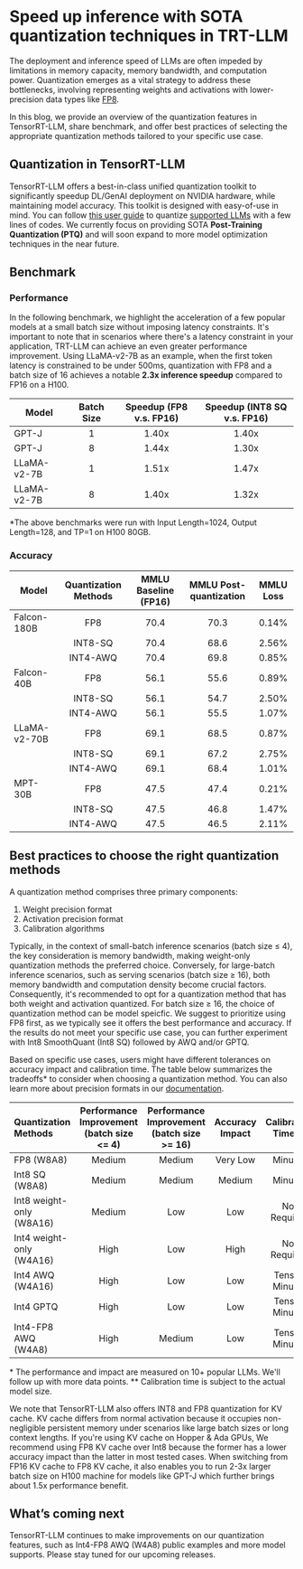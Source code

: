 # Speed up inference with SOTA quantization techniques in TRT-LLM

The deployment and inference speed of LLMs are often impeded by limitations in memory capacity, memory bandwidth, and computation power. Quantization emerges as a vital strategy to address these bottlenecks, involving representing weights and activations with lower-precision data types like [FP8](https://www.nvidia.com/en-us/on-demand/session/gtcspring23-s52166/).

In this blog, we provide an overview of the quantization features in TensorRT-LLM, share benchmark, and offer best practices of selecting the appropriate quantization methods tailored to your specific use case.

## Quantization in TensorRT-LLM
TensorRT-LLM offers a best-in-class unified quantization toolkit to significantly speedup DL/GenAI deployment on NVIDIA hardware, while maintaining model accuracy. This toolkit is designed with easy-of-use in mind. You can follow [this user guide](https://github.com/NVIDIA/TensorRT-LLM/tree/main/examples/quantization) to quantize [supported LLMs](https://nvidia.github.io/TensorRT-LLM/precision.html#support-matrix) with a few lines of codes. We currently focus on providing SOTA **Post-Training Quantization (PTQ)** and will soon expand to more model optimization techniques in the near future.

## Benchmark

### Performance
In the following benchmark, we highlight the acceleration of a few popular models at a small batch size without imposing latency constraints. It's important to note that in scenarios where there's a latency constraint in your application, TRT-LLM can achieve an even greater performance improvement. Using LLaMA-v2-7B as an example, when the first token latency is constrained to be under 500ms, quantization with FP8 and a batch size of 16 achieves a notable **2.3x inference speedup** compared to FP16 on a H100.

| Model       | Batch Size |  Speedup (FP8 v.s. FP16) | Speedup (INT8 SQ v.s. FP16) |
|-------------|:----------:|:------------------------:|:---------------------------:|
| GPT-J       |      1     |  1.40x  | 1.40x  |
| GPT-J       |      8     |  1.44x  | 1.30x  |
| LLaMA-v2-7B |      1     |  1.51x  | 1.47x  |
| LLaMA-v2-7B |      8     |  1.40x  | 1.32x  |

*The above benchmarks were run with Input Length=1024, Output Length=128, and TP=1 on H100 80GB.

### Accuracy

| Model        | Quantization Methods | MMLU Baseline (FP16) | MMLU Post-quantization |   MMLU Loss   |
|--------------|:--------------------:|:--------------------:|:----------------------:|:-------------:|
| Falcon-180B  |          FP8         |         70.4         |          70.3          |     0.14%     |
|              |        INT8-SQ       |         70.4         |          68.6          |     2.56%     |
|              |       INT4-AWQ       |         70.4         |          69.8          |     0.85%     |
| Falcon-40B   |          FP8         |         56.1         |          55.6          |     0.89%     |
|              |        INT8-SQ       |         56.1         |          54.7          |     2.50%     |
|              |       INT4-AWQ       |         56.1         |          55.5          |     1.07%     |
| LLaMA-v2-70B |          FP8         |         69.1         |          68.5          |     0.87%     |
|              |        INT8-SQ       |         69.1         |          67.2          |     2.75%     |
|              |       INT4-AWQ       |         69.1         |          68.4          |     1.01%     |
| MPT-30B      |          FP8         |         47.5         |          47.4          |     0.21%     |
|              |        INT8-SQ       |         47.5         |          46.8          |     1.47%     |
|              |       INT4-AWQ       |         47.5         |          46.5          |     2.11%     |



## Best practices to choose the right quantization methods
A quantization method comprises three primary components:
1. Weight precision format
2. Activation precision format
3. Calibration algorithms

Typically, in the context of small-batch inference scenarios (batch size ≤ 4), the key consideration is memory bandwidth, making weight-only quantization methods the preferred choice. Conversely, for large-batch inference scenarios, such as serving scenarios (batch size ≥ 16), both memory bandwidth and computation density become crucial factors. Consequently, it's recommended to opt for a quantization method that has both weight and activation quantized. For batch size ≥ 16, the choice of quantization method can be model speicfic. We suggest to prioritize using FP8 first, as we typically see it offers the best performance and accuracy. If the results do not meet your specific use case, you can further experiment with Int8 SmoothQuant (Int8 SQ) followed by AWQ and/or GPTQ.

Based on specific use cases, users might have different tolerances on accuracy impact and calibration time. The table below summarizes the tradeoffs* to consider when choosing a quantization method. You can also learn more about precision formats in our [documentation](https://nvidia.github.io/TensorRT-LLM/precision.html).

| Quantization Methods | Performance Improvement (batch size <= 4) | Performance Improvement (batch size >= 16)  | Accuracy Impact | Calibration Time** |
| :--------------------------- | :--------: | :--------------: | :----------: | :--------------: |
| FP8 (W8A8)                   | Medium     | Medium           | Very Low     |          Minutes |
| Int8 SQ (W8A8)               | Medium     | Medium           | Medium       |          Minutes |
| Int8 weight-only (W8A16)     | Medium     | Low              | Low          |     Not Required |
| Int4 weight-only (W4A16)     | High       | Low              | High         |     Not Required |
| Int4 AWQ (W4A16)             | High       | Low              | Low          |  Tens of Minutes |
| Int4 GPTQ                    | High       | Low              | Low          |  Tens of Minutes |
| Int4-FP8 AWQ (W4A8)          | High       | Medium           | Low          |  Tens of Minutes |

\* The performance and impact are measured on 10+ popular LLMs. We'll follow up with more data points.
** Calibration time is subject to the actual model size.

We note that TensorRT-LLM also offers INT8 and FP8 quantization for KV cache. KV cache differs from normal activation because it occupies non-negligible persistent memory under scenarios like large batch sizes or long context lengths. If you're using KV cache on Hopper & Ada GPUs, We recommend using FP8 KV cache over Int8 because the former has a lower accuracy impact than the latter in most tested cases. When switching from FP16 KV cache to FP8 KV cache, it also enables you to run 2-3x larger batch size on H100 machine for models like GPT-J which further brings about 1.5x performance benefit.

## What’s coming next
TensorRT-LLM continues to make improvements on our quantization features, such as Int4-FP8 AWQ (W4A8) public examples and more model supports. Please stay tuned for our upcoming releases.
